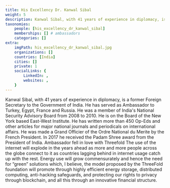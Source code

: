```yaml
---
title: His Excellency Dr. Kanwal Sibal
weight: 5
description: Kanwal Sibal, with 41 years of experience in diplomacy, is a former Foreign Secretary to the Government of India.
taxonomies:
    people: [his_excellency_dr_kanwal_sibal]
    memberships: [] # ambassadors
    categories: []
extra:
    imgPath: his_excellency_dr_kanwal_sibal.jpg
    organizations: []
    countries: [India]
    cities: []
    private: 1
    socialLinks: {
        LinkedIn: ,
        websites: ,
    }
---
```


Kanwal Sibal, with 41 years of experience in diplomacy, is a former Foreign Secretary to the Government of India. He has served as Ambassador to Turkey, Egypt, France and Russia. He was a member of India's National Security Advisory Board from 2008 to 2010. He is on the Board of the New York based East-West Institute. He has written more than 450 Op-Eds and other articles for major national journals and periodicals on international affairs. He was made a Grand Officier of the Ordre National du Merite by the French President. In 2017 he received the Padam Shree award from the President of India. Ambassador fell in love with Threefold The use of the internet will explode in the years ahead as more and more people across the globe connect to it as countries lagging behind in internet usage catch up with the rest. Energy use will grow commensurately and hence the need for “green” solutions which, I believe, the model proposed by the ThreeFold foundation will promote through highly efficient energy storage, distributed computing, anti-hacking safeguards, and protecting our rights to privacy through blockchain, and all this through an innovative financial structure. 
